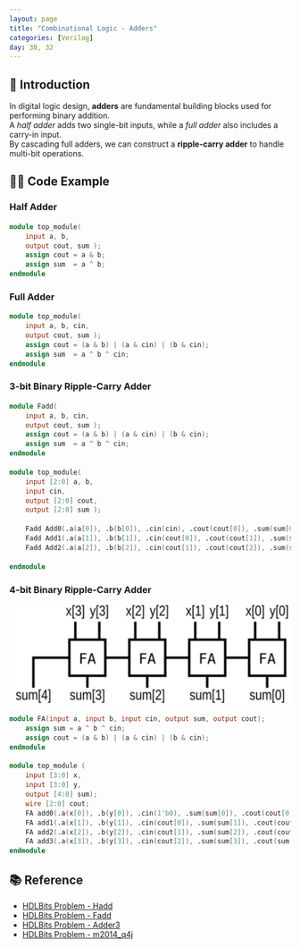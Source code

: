 ```yaml
---
layout: page
title: "Combinational Logic - Adders"
categories: [Verilog]
day: 30, 32
---
```


## 📌 Introduction
In digital logic design, **adders** are fundamental building blocks used for performing binary addition.  
A *half adder* adds two single-bit inputs, while a *full adder* also includes a carry-in input.  
By cascading full adders, we can construct a **ripple-carry adder** to handle multi-bit operations.

## 🧑‍💻 Code Example

### Half Adder
```verilog
module top_module( 
    input a, b,
    output cout, sum );
	assign cout = a & b;
    assign sum  = a ^ b;
endmodule
```

### Full Adder
```verilog
module top_module( 
    input a, b, cin,
    output cout, sum );
    assign cout = (a & b) | (a & cin) | (b & cin);
    assign sum  = a ^ b ^ cin;
endmodule
```

### 3-bit Binary Ripple-Carry Adder
```verilog
module Fadd( 
    input a, b, cin,
    output cout, sum );
    assign cout = (a & b) | (a & cin) | (b & cin);
    assign sum  = a ^ b ^ cin;
endmodule

module top_module( 
    input [2:0] a, b,
    input cin,
    output [2:0] cout,
    output [2:0] sum );
    
    Fadd Add0(.a(a[0]), .b(b[0]), .cin(cin), .cout(cout[0]), .sum(sum[0]));
    Fadd Add1(.a(a[1]), .b(b[1]), .cin(cout[0]), .cout(cout[1]), .sum(sum[1]));
    Fadd Add2(.a(a[2]), .b(b[2]), .cin(cout[1]), .cout(cout[2]), .sum(sum[2]));
	
endmodule
```

### 4-bit Binary Ripple-Carry Adder
![alt text](../assets/day32/4-bit.png)
```verilog
module FA(input a, input b, input cin, output sum, output cout);
	assign sum = a ^ b ^ cin;
    assign cout = (a & b) | (a & cin) | (b & cin);
endmodule

module top_module (
    input [3:0] x,
    input [3:0] y, 
    output [4:0] sum);
    wire [2:0] cout;
    FA add0(.a(x[0]), .b(y[0]), .cin(1'b0), .sum(sum[0]), .cout(cout[0]));
    FA add1(.a(x[1]), .b(y[1]), .cin(cout[0]), .sum(sum[1]), .cout(cout[1]));
    FA add2(.a(x[2]), .b(y[2]), .cin(cout[1]), .sum(sum[2]), .cout(cout[2]));
    FA add3(.a(x[3]), .b(y[3]), .cin(cout[2]), .sum(sum[3]), .cout(sum[4]));
endmodule
```

## 📚 Reference
* [HDLBits Problem - Hadd](https://hdlbits.01xz.net/wiki/Hadd)
* [HDLBits Problem - Fadd](https://hdlbits.01xz.net/wiki/Fadd)
* [HDLBits Problem - Adder3](https://hdlbits.01xz.net/wiki/Adder3)
* [HDLBits Problem - m2014_q4j](https://hdlbits.01xz.net/wiki/Exams/m2014_q4j)
